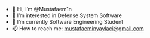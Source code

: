 - 👋 Hi, I’m @Mustafaem1n
- 👀 I’m interested in Defense System Software
- 🌱 I’m currently Software Engineering Student
- 📫 How to reach me: mustafaeminyaylaci@gmail.com 

<!---
Mustafaem1n/Mustafaem1n is a ✨ special ✨ repository because its `README.md` (this file) appears on your GitHub profile.
You can click the Preview link to take a look at your changes.
--->
